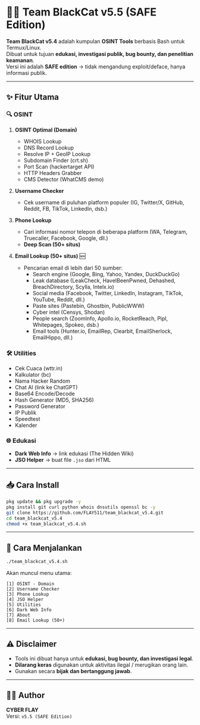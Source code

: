 # 🕵️‍♂️ Team BlackCat v5.5 (SAFE Edition)

**Team BlackCat v5.4** adalah kumpulan **OSINT Tools** berbasis Bash untuk Termux/Linux.  
Dibuat untuk tujuan **edukasi, investigasi publik, bug bounty, dan penelitian keamanan**.  
Versi ini adalah **SAFE edition** → tidak mengandung exploit/deface, hanya informasi publik.

---

## ✨ Fitur Utama

### 🔍 OSINT
1. **OSINT Optimal (Domain)**  
   - WHOIS Lookup  
   - DNS Record Lookup  
   - Resolve IP + GeoIP Lookup  
   - Subdomain Finder (crt.sh)  
   - Port Scan (hackertarget API)  
   - HTTP Headers Grabber  
   - CMS Detector (WhatCMS demo)  

2. **Username Checker**  
   - Cek username di puluhan platform populer (IG, Twitter/X, GitHub, Reddit, FB, TikTok, LinkedIn, dsb.)

3. **Phone Lookup**  
   - Cari informasi nomor telepon di beberapa platform (WA, Telegram, Truecaller, Facebook, Google, dll.)  
   - **Deep Scan (50+ situs)**  

4. **Email Lookup (50+ situs)** 🆕  
   - Pencarian email di lebih dari 50 sumber:  
     - Search engine (Google, Bing, Yahoo, Yandex, DuckDuckGo)  
     - Leak database (LeakCheck, HaveIBeenPwned, Dehashed, BreachDirectory, Scylla, Intelx.io)  
     - Social media (Facebook, Twitter, LinkedIn, Instagram, TikTok, YouTube, Reddit, dll.)  
     - Paste sites (Pastebin, Ghostbin, PublicWWW)  
     - Cyber intel (Censys, Shodan)  
     - People search (ZoomInfo, Apollo.io, RocketReach, Pipl, Whitepages, Spokeo, dsb.)  
     - Email tools (Hunter.io, EmailRep, Clearbit, EmailSherlock, EmailHippo, dll.)  

### 🛠 Utilities
- Cek Cuaca (wttr.in)  
- Kalkulator (bc)  
- Nama Hacker Random  
- Chat AI (link ke ChatGPT)  
- Base64 Encode/Decode  
- Hash Generator (MD5, SHA256)  
- Password Generator  
- IP Publik  
- Speedtest  
- Kalender  

### 🌐 Edukasi
- **Dark Web Info** → link edukasi (The Hidden Wiki)  
- **JSO Helper** → buat file `.jso` dari HTML  

---

## 📥 Cara Install

```bash
pkg update && pkg upgrade -y
pkg install git curl python whois dnsutils openssl bc -y
git clone https://github.com/FLAY511/team_blackcat_v5.4.git
cd team_blackcat_v5.4
chmod +x team_blackcat_v5.4.sh
```

---

## 🚀 Cara Menjalankan

```bash
./team_blackcat_v5.4.sh
```

Akan muncul menu utama:
```
[1] OSINT - Domain
[2] Username Checker
[3] Phone Lookup
[4] JSO Helper
[5] Utilities
[6] Dark Web Info
[7] About
[8] Email Lookup (50+)
```

---

## ⚠️ Disclaimer
- Tools ini dibuat hanya untuk **edukasi, bug bounty, dan investigasi legal**.  
- **Dilarang keras** digunakan untuk aktivitas ilegal / merugikan orang lain.  
- Gunakan secara **bijak dan bertanggung jawab**.  

---

## 👨‍💻 Author
**CYBER FLAY**  
Versi: `v5.5 (SAFE Edition)`
